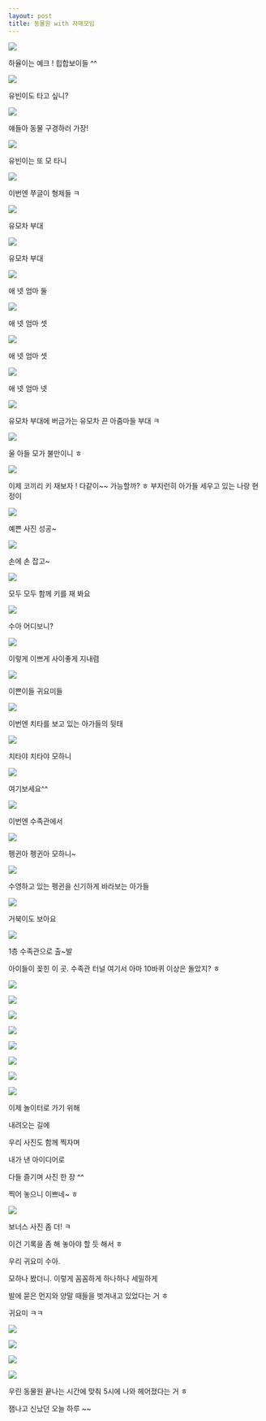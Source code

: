 ```yaml
---
layout: post
title: 동물원 with 자매모임
---
```



![](https://dl.dropboxusercontent.com/u/9792864/150428%20%EB%8F%99%EB%AC%BC%EC%9B%90%20with%20%EC%A7%80%EB%82%98%2C%20%ED%95%98%EC%9C%A8%2C%20%EC%88%98%EC%95%84/DSC00404.JPG)

하율이는 예크 ! 힙합보이들 ^^

![](https://dl.dropboxusercontent.com/u/9792864/150428%20%EB%8F%99%EB%AC%BC%EC%9B%90%20with%20%EC%A7%80%EB%82%98%2C%20%ED%95%98%EC%9C%A8%2C%20%EC%88%98%EC%95%84/DSC00405.JPG)

유빈이도 타고 싶니?

![](https://dl.dropboxusercontent.com/u/9792864/150428%20%EB%8F%99%EB%AC%BC%EC%9B%90%20with%20%EC%A7%80%EB%82%98%2C%20%ED%95%98%EC%9C%A8%2C%20%EC%88%98%EC%95%84/DSC00408.JPG)

얘들아 동물 구경하러 가장!

![](https://dl.dropboxusercontent.com/u/9792864/150428%20%EB%8F%99%EB%AC%BC%EC%9B%90%20with%20%EC%A7%80%EB%82%98%2C%20%ED%95%98%EC%9C%A8%2C%20%EC%88%98%EC%95%84/IMG_3269.JPG)

유빈이는 또 모 타니

![](https://dl.dropboxusercontent.com/u/9792864/150428%20%EB%8F%99%EB%AC%BC%EC%9B%90%20with%20%EC%A7%80%EB%82%98%2C%20%ED%95%98%EC%9C%A8%2C%20%EC%88%98%EC%95%84/DSC00409.JPG)

이번엔 쭈글이 형제들 ㅋ

![](https://dl.dropboxusercontent.com/u/9792864/150428%20%EB%8F%99%EB%AC%BC%EC%9B%90%20with%20%EC%A7%80%EB%82%98%2C%20%ED%95%98%EC%9C%A8%2C%20%EC%88%98%EC%95%84/DSC00411.JPG)

유모차 부대

![](https://dl.dropboxusercontent.com/u/9792864/150428%20%EB%8F%99%EB%AC%BC%EC%9B%90%20with%20%EC%A7%80%EB%82%98%2C%20%ED%95%98%EC%9C%A8%2C%20%EC%88%98%EC%95%84/IMG_3271.JPG)

유모차 부대

![](https://dl.dropboxusercontent.com/u/9792864/150428%20%EB%8F%99%EB%AC%BC%EC%9B%90%20with%20%EC%A7%80%EB%82%98%2C%20%ED%95%98%EC%9C%A8%2C%20%EC%88%98%EC%95%84/IMG_3276.JPG)

애 넷 엄마 둘

![](https://dl.dropboxusercontent.com/u/9792864/150428%20%EB%8F%99%EB%AC%BC%EC%9B%90%20with%20%EC%A7%80%EB%82%98%2C%20%ED%95%98%EC%9C%A8%2C%20%EC%88%98%EC%95%84/IMG_3278.JPG)

애 넷 엄마 셋

![](https://dl.dropboxusercontent.com/u/9792864/150428%20%EB%8F%99%EB%AC%BC%EC%9B%90%20with%20%EC%A7%80%EB%82%98%2C%20%ED%95%98%EC%9C%A8%2C%20%EC%88%98%EC%95%84/DSC00413.JPG)

애 넷 엄마 셋

![](https://dl.dropboxusercontent.com/u/9792864/150428%20%EB%8F%99%EB%AC%BC%EC%9B%90%20with%20%EC%A7%80%EB%82%98%2C%20%ED%95%98%EC%9C%A8%2C%20%EC%88%98%EC%95%84/DSC00414.JPG)

애 넷 엄마 넷

![](https://dl.dropboxusercontent.com/u/9792864/150428%20%EB%8F%99%EB%AC%BC%EC%9B%90%20with%20%EC%A7%80%EB%82%98%2C%20%ED%95%98%EC%9C%A8%2C%20%EC%88%98%EC%95%84/DSC00415.JPG)

유모차 부대에 버금가는 유모차 끈 아줌마들 부대 ㅋ

![](https://dl.dropboxusercontent.com/u/9792864/150428%20%EB%8F%99%EB%AC%BC%EC%9B%90%20with%20%EC%A7%80%EB%82%98%2C%20%ED%95%98%EC%9C%A8%2C%20%EC%88%98%EC%95%84/DSC00418.JPG)

울 아들 모가 불만이니 ㅎ

![](https://dl.dropboxusercontent.com/u/9792864/150428%20%EB%8F%99%EB%AC%BC%EC%9B%90%20with%20%EC%A7%80%EB%82%98%2C%20%ED%95%98%EC%9C%A8%2C%20%EC%88%98%EC%95%84/IMG_3280.JPG)

이제 코끼리 키 재보자 ! 다같이~~ 가능할까? ㅎ 
부지런히 아가들 세우고 있는 나랑 현정이

![](https://dl.dropboxusercontent.com/u/9792864/150428%20%EB%8F%99%EB%AC%BC%EC%9B%90%20with%20%EC%A7%80%EB%82%98%2C%20%ED%95%98%EC%9C%A8%2C%20%EC%88%98%EC%95%84/DSC00422.JPG)

예쁜 사진 성공~

![](https://dl.dropboxusercontent.com/u/9792864/150428%20%EB%8F%99%EB%AC%BC%EC%9B%90%20with%20%EC%A7%80%EB%82%98%2C%20%ED%95%98%EC%9C%A8%2C%20%EC%88%98%EC%95%84/DSC00424.JPG)

손에 손 잡고~

![](https://dl.dropboxusercontent.com/u/9792864/150428%20%EB%8F%99%EB%AC%BC%EC%9B%90%20with%20%EC%A7%80%EB%82%98%2C%20%ED%95%98%EC%9C%A8%2C%20%EC%88%98%EC%95%84/DSC00425.JPG)

모두 모두 함께 키를 재 봐요

![](https://dl.dropboxusercontent.com/u/9792864/150428%20%EB%8F%99%EB%AC%BC%EC%9B%90%20with%20%EC%A7%80%EB%82%98%2C%20%ED%95%98%EC%9C%A8%2C%20%EC%88%98%EC%95%84/DSC00427.JPG)

수아 어디보니?

![](https://dl.dropboxusercontent.com/u/9792864/150428%20%EB%8F%99%EB%AC%BC%EC%9B%90%20with%20%EC%A7%80%EB%82%98%2C%20%ED%95%98%EC%9C%A8%2C%20%EC%88%98%EC%95%84/DSC00428.JPG)

이렇게 이쁘게 사이좋게 지내렴

![](https://dl.dropboxusercontent.com/u/9792864/150428%20%EB%8F%99%EB%AC%BC%EC%9B%90%20with%20%EC%A7%80%EB%82%98%2C%20%ED%95%98%EC%9C%A8%2C%20%EC%88%98%EC%95%84/DSC00429.JPG)

이쁜이들 귀요미들

![](https://dl.dropboxusercontent.com/u/9792864/150428%20%EB%8F%99%EB%AC%BC%EC%9B%90%20with%20%EC%A7%80%EB%82%98%2C%20%ED%95%98%EC%9C%A8%2C%20%EC%88%98%EC%95%84/DSC00430.JPG)

이번엔 치타를 보고 있는 아가들의 뒷태

![](https://dl.dropboxusercontent.com/u/9792864/150428%20%EB%8F%99%EB%AC%BC%EC%9B%90%20with%20%EC%A7%80%EB%82%98%2C%20%ED%95%98%EC%9C%A8%2C%20%EC%88%98%EC%95%84/IMG_3294.JPG)

치타야 치타야 모하니

![](https://dl.dropboxusercontent.com/u/9792864/150428%20%EB%8F%99%EB%AC%BC%EC%9B%90%20with%20%EC%A7%80%EB%82%98%2C%20%ED%95%98%EC%9C%A8%2C%20%EC%88%98%EC%95%84/IMG_3295.JPG)

여기보세요^^

![](https://dl.dropboxusercontent.com/u/9792864/150428%20%EB%8F%99%EB%AC%BC%EC%9B%90%20with%20%EC%A7%80%EB%82%98%2C%20%ED%95%98%EC%9C%A8%2C%20%EC%88%98%EC%95%84/DSC00436.JPG)

이번엔 수족관에서

![](https://dl.dropboxusercontent.com/u/9792864/150428%20%EB%8F%99%EB%AC%BC%EC%9B%90%20with%20%EC%A7%80%EB%82%98%2C%20%ED%95%98%EC%9C%A8%2C%20%EC%88%98%EC%95%84/DSC00438.JPG)

펭귄아 펭귄아 모하니~ 

![](https://dl.dropboxusercontent.com/u/9792864/150428%20%EB%8F%99%EB%AC%BC%EC%9B%90%20with%20%EC%A7%80%EB%82%98%2C%20%ED%95%98%EC%9C%A8%2C%20%EC%88%98%EC%95%84/IMG_3316.JPG)

수영하고 있는 펭귄을 신기하게 바라보는 아가들

![](https://dl.dropboxusercontent.com/u/9792864/150428%20%EB%8F%99%EB%AC%BC%EC%9B%90%20with%20%EC%A7%80%EB%82%98%2C%20%ED%95%98%EC%9C%A8%2C%20%EC%88%98%EC%95%84/IMG_3304.JPG)

거북이도 보아요

![](https://dl.dropboxusercontent.com/u/9792864/150428%20%EB%8F%99%EB%AC%BC%EC%9B%90%20with%20%EC%A7%80%EB%82%98%2C%20%ED%95%98%EC%9C%A8%2C%20%EC%88%98%EC%95%84/DSC00446.JPG)

1층 수족관으로 출~발


아이들이 꽂힌 이 곳. 
수족관 터널
여기서 아마 10바퀴 이상은 돌았지? ㅎ

![](https://dl.dropboxusercontent.com/u/9792864/150428%20%EB%8F%99%EB%AC%BC%EC%9B%90%20with%20%EC%A7%80%EB%82%98%2C%20%ED%95%98%EC%9C%A8%2C%20%EC%88%98%EC%95%84/DSC00450.JPG)


![](https://dl.dropboxusercontent.com/u/9792864/150428%20%EB%8F%99%EB%AC%BC%EC%9B%90%20with%20%EC%A7%80%EB%82%98%2C%20%ED%95%98%EC%9C%A8%2C%20%EC%88%98%EC%95%84/DSC00451.JPG)


![](https://dl.dropboxusercontent.com/u/9792864/150428%20%EB%8F%99%EB%AC%BC%EC%9B%90%20with%20%EC%A7%80%EB%82%98%2C%20%ED%95%98%EC%9C%A8%2C%20%EC%88%98%EC%95%84/DSC00452.JPG)


![](https://dl.dropboxusercontent.com/u/9792864/150428%20%EB%8F%99%EB%AC%BC%EC%9B%90%20with%20%EC%A7%80%EB%82%98%2C%20%ED%95%98%EC%9C%A8%2C%20%EC%88%98%EC%95%84/DSC00454.JPG)


![](https://dl.dropboxusercontent.com/u/9792864/150428%20%EB%8F%99%EB%AC%BC%EC%9B%90%20with%20%EC%A7%80%EB%82%98%2C%20%ED%95%98%EC%9C%A8%2C%20%EC%88%98%EC%95%84/DSC00462.JPG)


![](https://dl.dropboxusercontent.com/u/9792864/150428%20%EB%8F%99%EB%AC%BC%EC%9B%90%20with%20%EC%A7%80%EB%82%98%2C%20%ED%95%98%EC%9C%A8%2C%20%EC%88%98%EC%95%84/IMG_3332.JPG)


![](https://dl.dropboxusercontent.com/u/9792864/150428%20%EB%8F%99%EB%AC%BC%EC%9B%90%20with%20%EC%A7%80%EB%82%98%2C%20%ED%95%98%EC%9C%A8%2C%20%EC%88%98%EC%95%84/IMG_3333.JPG)


![](https://dl.dropboxusercontent.com/u/9792864/150428%20%EB%8F%99%EB%AC%BC%EC%9B%90%20with%20%EC%A7%80%EB%82%98%2C%20%ED%95%98%EC%9C%A8%2C%20%EC%88%98%EC%95%84/DSC00467.JPG)


이제 놀이터로 가기 위해 

내려오는 길에

우리 사진도 함께 찍자며

내가 낸 아이디어로 

다들 즐기며 사진 한 장 ^^

찍어 놓으니 이쁘네~ ㅎ

![](https://dl.dropboxusercontent.com/u/9792864/150428%20%EB%8F%99%EB%AC%BC%EC%9B%90%20with%20%EC%A7%80%EB%82%98%2C%20%ED%95%98%EC%9C%A8%2C%20%EC%88%98%EC%95%84/DSC00471.JPG)



보너스 사진 좀 더! ㅋ

이건 기록을 좀 해 놓아야 할 듯 해서 ㅎ

우리 귀요미 수아. 

모하나 봤더니. 이렇게 꼼꼼하게 하나하나 세밀하게

발에 묻은 먼지와 양말 때들을 벗겨내고 있었다는 거 ㅎ

귀요미 ㅋㅋ

![](https://dl.dropboxusercontent.com/u/9792864/150428%20%EB%8F%99%EB%AC%BC%EC%9B%90%20with%20%EC%A7%80%EB%82%98%2C%20%ED%95%98%EC%9C%A8%2C%20%EC%88%98%EC%95%84/DSC00472.JPG)


![](https://dl.dropboxusercontent.com/u/9792864/150428%20%EB%8F%99%EB%AC%BC%EC%9B%90%20with%20%EC%A7%80%EB%82%98%2C%20%ED%95%98%EC%9C%A8%2C%20%EC%88%98%EC%95%84/DSC00473.JPG)


![](https://dl.dropboxusercontent.com/u/9792864/150428%20%EB%8F%99%EB%AC%BC%EC%9B%90%20with%20%EC%A7%80%EB%82%98%2C%20%ED%95%98%EC%9C%A8%2C%20%EC%88%98%EC%95%84/DSC00475.JPG)


![](https://dl.dropboxusercontent.com/u/9792864/150428%20%EB%8F%99%EB%AC%BC%EC%9B%90%20with%20%EC%A7%80%EB%82%98%2C%20%ED%95%98%EC%9C%A8%2C%20%EC%88%98%EC%95%84/DSC00476.JPG)


우린 동물원 끝나는 시간에 맞춰 5시에 나와 헤어졌다는 거 ㅎ

잼나고 신났던 오늘 하루 ~~
